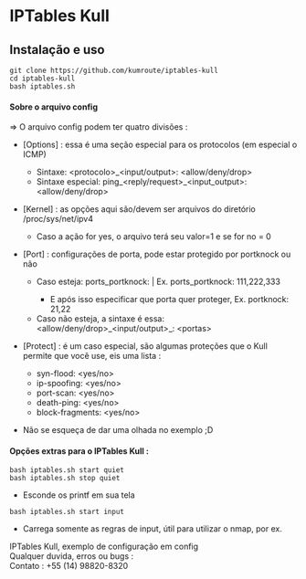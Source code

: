 # IPTables Kull  
## Instalação e uso  

```  
git clone https://github.com/kumroute/iptables-kull  
cd iptables-kull  
bash iptables.sh  
```  

#### Sobre o arquivo config  

=> O arquivo config podem ter quatro divisões :  
  * [Options] : essa é uma seção especial para os protocolos (em especial o ICMP)  
    * Sintaxe: \<protocolo>\_<input/output>: <allow/deny/drop>  
    * Sintaxe especial: ping\_<reply/request>\_<input_output>: <allow/deny/drop>  
  * [Kernel] : as opções aqui são/devem ser arquivos do diretório /proc/sys/net/ipv4  
    * Caso a ação for yes, o arquivo terá seu valor=1 e se for no = 0  
  * [Port] : configurações de porta, pode estar protegido por portknock ou não  
    * Caso esteja: ports_portknock: <portas> | Ex. ports_portknock: 111,222,333  
      * E após isso especificar que porta quer proteger, Ex. portknock: 21,22  
    * Caso não esteja, a sintaxe é essa: \<allow/deny/drop>\_<input/output>\_<protocolo>: \<portas>  
  * [Protect] : é um caso especial, são algumas proteções que o Kull permite que você use, eis uma lista :  
    * syn-flood: <yes/no>  
    * ip-spoofing: <yes/no>  
    * port-scan: <yes/no>  
    * death-ping: <yes/no>  
    * block-fragments: <yes/no>  

* Não se esqueça de dar uma olhada no exemplo ;D

#### Opções extras para o IPTables Kull :  

```  
bash iptables.sh start quiet  
bash iptables.sh stop quiet  
```  
* Esconde os printf em sua tela  

```  
bash iptables.sh start input
```  
* Carrega somente as regras de input, útil para utilizar o nmap, por ex.  

IPTables Kull, exemplo de configuração em config  
Qualquer duvida, erros ou bugs :  
Contato : +55 (14) 98820-8320  

